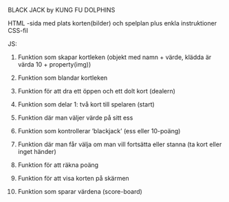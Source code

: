 BLACK JACK by KUNG FU DOLPHINS

HTML -sida med plats korten(bilder) och spelplan plus enkla instruktioner
CSS-fil

JS:
1. Funktion som skapar kortleken (objekt med namn + värde, klädda är värda 10 + property(img)) 
2. Funktion som blandar kortleken
3. Funktion för att dra ett öppen och ett dolt kort (dealern)
4. Funktion som delar 1: två kort till spelaren (start)

5. Funktion där man väljer värde på sitt ess
6. Funktion som kontrollerar ’blackjack’ (ess eller 10-poäng)
7. Funktion där man får välja om man vill fortsätta eller stanna (ta kort eller inget händer) 
8. Funktion för att räkna poäng
9. Funktion för att visa korten på skärmen
10. Funktion som sparar värdena (score-board)
